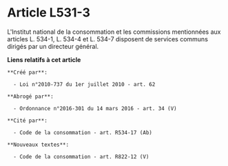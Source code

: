 # Article L531-3

L'Institut national de la consommation et les commissions mentionnées aux articles L. 534-1, L. 534-4 et L. 534-7 disposent
de services communs dirigés par un directeur général.

**Liens relatifs à cet article**

	**Créé par**:

	  - Loi n°2010-737 du 1er juillet 2010 - art. 62

	**Abrogé par**:

	  - Ordonnance n°2016-301 du 14 mars 2016 - art. 34 (V)

	**Cité par**:

	  - Code de la consommation - art. R534-17 (Ab)

	**Nouveaux textes**:

	  - Code de la consommation - art. R822-12 (V)
